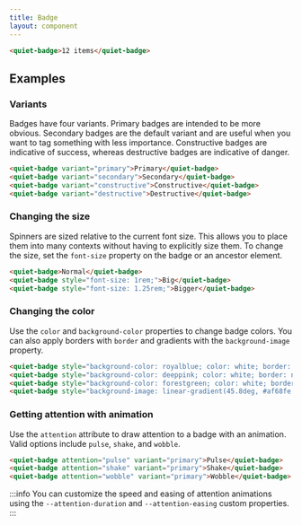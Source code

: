 ```yaml
---
title: Badge
layout: component
---
```


```html {.example}
<quiet-badge>12 items</quiet-badge>
```

## Examples

### Variants

Badges have four variants. Primary badges are intended to be more obvious. Secondary badges are the default variant and are useful when you want to tag something with less importance. Constructive badges are indicative of success, whereas destructive badges are indicative of danger.

```html {.example}
<quiet-badge variant="primary">Primary</quiet-badge>
<quiet-badge variant="secondary">Secondary</quiet-badge>
<quiet-badge variant="constructive">Constructive</quiet-badge>
<quiet-badge variant="destructive">Destructive</quiet-badge>
```

### Changing the size

Spinners are sized relative to the current font size. This allows you to place them into many contexts without having to explicitly size them. To change the size, set the `font-size` property on the badge or an ancestor element.

```html {.example}
<quiet-badge>Normal</quiet-badge>
<quiet-badge style="font-size: 1rem;">Big</quiet-badge>
<quiet-badge style="font-size: 1.25rem;">Bigger</quiet-badge>
```

### Changing the color

Use the `color` and `background-color` properties to change badge colors. You can also apply borders with `border` and gradients with the `background-image` property.

```html {.example}
<quiet-badge style="background-color: royalblue; color: white; border: none;">Royal Blue</quiet-badge>
<quiet-badge style="background-color: deeppink; color: white; border: none;">Deep Pink</quiet-badge>
<quiet-badge style="background-color: forestgreen; color: white; border: none;">Forest Green</quiet-badge>
<quiet-badge style="background-image: linear-gradient(45.8deg, #af68fe 9.3%, #65dfff 75.1%); color: black; border: none;">Gradient</quiet-badge>
```

### Getting attention with animation

Use the `attention` attribute to draw attention to a badge with an animation. Valid options include `pulse`, `shake`, and `wobble`.

```html {.example}
<quiet-badge attention="pulse" variant="primary">Pulse</quiet-badge>
<quiet-badge attention="shake" variant="primary">Shake</quiet-badge>
<quiet-badge attention="wobble" variant="primary">Wobble</quiet-badge>
```

:::info
You can customize the speed and easing of attention animations using the `--attention-duration` and `--attention-easing` custom properties.
:::
